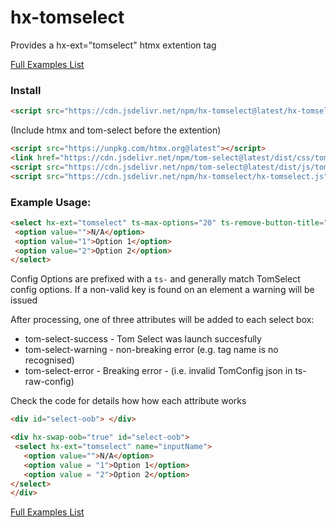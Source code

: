 # hx-tomselect

Provides a hx-ext="tomselect" htmx extention tag

<a href="https://kiwikid.github.io/hx-tomselect/">Full Examples List</a>

### Install
```html
<script src="https://cdn.jsdelivr.net/npm/hx-tomselect@latest/hx-tomselect.js"></script>
```


(Include htmx and tom-select before the extention)
```html
<script src="https://unpkg.com/htmx.org@latest"></script>
<link href="https://cdn.jsdelivr.net/npm/tom-select@latest/dist/css/tom-select.css" rel="stylesheet"/>
<script src="https://cdn.jsdelivr.net/npm/tom-select@latest/dist/js/tom-select.complete.min.js"></script>
<script src="https://cdn.jsdelivr.net/npm/hx-tomselect/hx-tomselect.js"></script>
```



### Example Usage:
```html
<select hx-ext="tomselect" ts-max-options="20" ts-remove-button-title="Remove this player" multiple>
 <option value="">N/A</option>
 <option value="1">Option 1</option>
 <option value="2">Option 2</option>
</select>
```

Config Options are prefixed with a `ts-` and generally match TomSelect config options. If a non-valid key is found on an element a warning will be issued

After processing, one of three attributes will be added to each select box:

- tom-select-success - Tom Select was launch succesfully
- tom-select-warning - non-breaking error (e.g. tag name is no recognised)
- tom-select-error - Breaking error - (i.e. invalid TomConfig json in ts-raw-config)

Check the code for details how how each attribute works

```html
<div id="select-oob"> </div>
```

```html
<div hx-swap-oob="true" id="select-oob"> 
 <select hx-ext="tomselect" name="inputName">
   <option value="">N/A</option>
   <option value = "1">Option 1</option>
   <option value = "2">Option 2</option>
</select>
</div>
```



<a href="https://kiwikid.github.io/hx-tomselect/">Full Examples List</a>